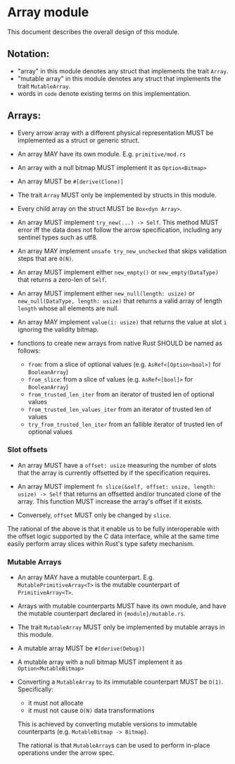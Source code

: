 # Array module

This document describes the overall design of this module.

## Notation:

- "array" in this module denotes any struct that implements the trait `Array`.
- "mutable array" in this module denotes any struct that implements the trait `MutableArray`.
- words in `code` denote existing terms on this implementation.

## Arrays:

- Every arrow array with a different physical representation MUST be implemented as a struct or
  generic struct.

- An array MAY have its own module. E.g. `primitive/mod.rs`

- An array with a null bitmap MUST implement it as `Option<Bitmap>`

- An array MUST be `#[derive(Clone)]`

- The trait `Array` MUST only be implemented by structs in this module.

- Every child array on the struct MUST be `Box<dyn Array>`.

- An array MUST implement `try_new(...) -> Self`. This method MUST error iff the data does not
  follow the arrow specification, including any sentinel types such as utf8.

- An array MAY implement `unsafe try_new_unchecked` that skips validation steps that are `O(N)`.

- An array MUST implement either `new_empty()` or `new_empty(DataType)` that returns a zero-len of
  `Self`.

- An array MUST implement either `new_null(length: usize)` or `new_null(DataType, length: usize)`
  that returns a valid array of length `length` whose all elements are null.

- An array MAY implement `value(i: usize)` that returns the value at slot `i` ignoring the validity
  bitmap.

- functions to create new arrays from native Rust SHOULD be named as follows:
  - `from`: from a slice of optional values (e.g. `AsRef<[Option<bool>]` for `BooleanArray`)
  - `from_slice`: from a slice of values (e.g. `AsRef<[bool]>` for `BooleanArray`)
  - `from_trusted_len_iter` from an iterator of trusted len of optional values
  - `from_trusted_len_values_iter` from an iterator of trusted len of values
  - `try_from_trusted_len_iter` from an fallible iterator of trusted len of optional values

### Slot offsets

- An array MUST have a `offset: usize` measuring the number of slots that the array is currently
  offsetted by if the specification requires.

- An array MUST implement `fn slice(&self, offset: usize, length: usize) -> Self` that returns an
  offsetted and/or truncated clone of the array. This function MUST increase the array's offset if
  it exists.

- Conversely, `offset` MUST only be changed by `slice`.

The rational of the above is that it enable us to be fully interoperable with the offset logic
supported by the C data interface, while at the same time easily perform array slices within Rust's
type safety mechanism.

### Mutable Arrays

- An array MAY have a mutable counterpart. E.g. `MutablePrimitiveArray<T>` is the mutable
  counterpart of `PrimitiveArray<T>`.

- Arrays with mutable counterparts MUST have its own module, and have the mutable counterpart
  declared in `{module}/mutable.rs`.

- The trait `MutableArray` MUST only be implemented by mutable arrays in this module.

- A mutable array MUST be `#[derive(Debug)]`

- A mutable array with a null bitmap MUST implement it as `Option<MutableBitmap>`

- Converting a `MutableArray` to its immutable counterpart MUST be `O(1)`. Specifically:
  - it must not allocate
  - it must not cause `O(N)` data transformations

  This is achieved by converting mutable versions to immutable counterparts (e.g.
  `MutableBitmap -> Bitmap`).

  The rational is that `MutableArray`s can be used to perform in-place operations under the arrow
  spec.
